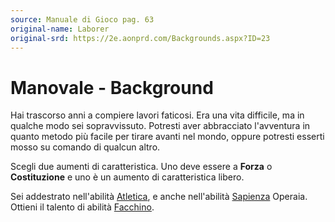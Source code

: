 ```yaml
---
source: Manuale di Gioco pag. 63
original-name: Laborer
original-srd: https://2e.aonprd.com/Backgrounds.aspx?ID=23
---
```


# Manovale - Background

Hai trascorso anni a compiere lavori faticosi. Era una vita difficile, ma in
qualche modo sei sopravvissuto. Potresti aver abbracciato l'avventura in quanto
metodo più facile per tirare avanti nel mondo, oppure potresti esserti mosso su
comando di qualcun altro.

Scegli due aumenti di caratteristica. Uno deve essere a **Forza** o
**Costituzione** e uno è un aumento di caratteristica libero.

Sei addestrato nell'abilità [Atletica](/abilita/atletica), e anche nell'abilità
[Sapienza](/abilita/sapienza) Operaia. Ottieni il talento di abilità
[Facchino](/talenti/generici/facchino).
